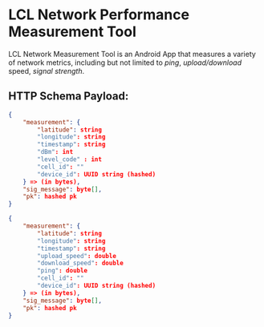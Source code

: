 # LCL Network Performance Measurement Tool

LCL Network Measurement Tool is an Android App that measures a variety of network metrics, including but not limited to *ping*, *upload/download* speed, *signal strength*.

## HTTP Schema Payload:


```json
{
    "measurement": {
        "latitude": string
        "longitude": string
        "timestamp": string
        "dBm": int
        "level_code" : int
        "cell_id": ""
        "device_id": UUID string (hashed)
    } => (in bytes),
    "sig_message": byte[],
    "pk": hashed pk
}
```

```json
{
    "measurement": {
        "latitude": string
        "longitude": string
        "timestamp": string
        "upload_speed": double
        "download_speed": double
        "ping": double
        "cell_id": ""
        "device_id": UUID string (hashed)
    } => (in bytes),
    "sig_message": byte[],
    "pk": hashed pk
}

```
